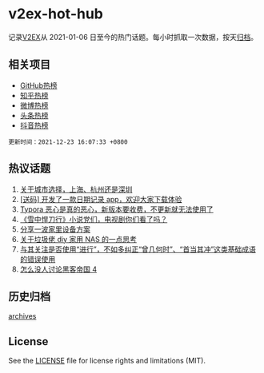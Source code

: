 # v2ex-hot-hub

 记录[V2EX](https://www.v2ex.com/)从 2021-01-06 日至今的热门话题。每小时抓取一次数据，按天[归档](archives)。
 
 ## 相关项目

- [GitHub热榜](https://github.com/snaildev/github-hot-hub)
- [知乎热榜](https://github.com/snaildev/zhihu-hot-hub)
- [微博热榜](https://github.com/snaildev/weibo-hot-hub)
- [头条热榜](https://github.com/snaildev/toutiao-hot-hub)
- [抖音热榜](https://github.com/snaildev/douyin-hot-hub)


 `更新时间：2021-12-23 16:07:33 +0800`

## 热议话题

1. [关于城市选择，上海、杭州还是深圳](https://www.v2ex.com/t/823794)
1. [[送码] 开发了一款日期记录 app，欢迎大家下载体验](https://www.v2ex.com/t/823987)
1. [Typora 恶心是真的恶心，新版本要收费，不更新就无法使用了](https://www.v2ex.com/t/823909)
1. [《雪中悍刀行》小说党们，电视剧你们看了吗？](https://www.v2ex.com/t/823892)
1. [分享一波家里设备方案](https://www.v2ex.com/t/823806)
1. [关于垃圾佬 diy 家用 NAS 的一点思考](https://www.v2ex.com/t/823843)
1. [与其关注是否使用“进行”，不如多纠正“曾几何时”、“首当其冲”这类基础成语的错误使用](https://www.v2ex.com/t/823891)
1. [怎么没人讨论黑客帝国 4](https://www.v2ex.com/t/823897)

## 历史归档

[archives](archives)

## License

See the [LICENSE](LICENSE) file for license rights and limitations (MIT).
